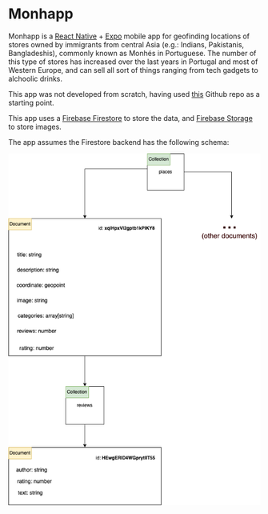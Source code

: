 # Monhapp

Monhapp is a [React Native](https://reactnative.dev/) + [Expo](https://expo.dev/) mobile app for geofinding locations of stores owned by immigrants from central Asia (e.g.: Indians, Pakistanis, Bangladeshis), commonly known as Monhés in Portuguese. The number of this type of stores has increased over the last years in Portugal and most of Western Europe, and can sell all sort of things ranging from tech gadgets to alchoolic drinks.

This app was not developed from scratch, having used [this](https://github.com/itzpradip/Food-Finder-React-Native-App) Github repo as a starting point.

This app uses a [Firebase Firestore](https://firebase.google.com/docs/firestore) to store the data, and [Firebase Storage](https://firebase.google.com/docs/storage) to store images.

The app assumes the Firestore backend has the following schema:

![database schema](./db_schema.png)
